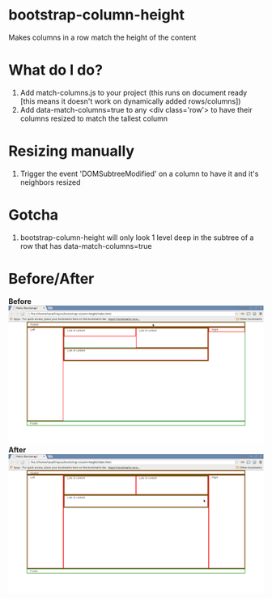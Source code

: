 # bootstrap-column-height
Makes columns in a row match the height of the content

# What do I do?
1) Add match-columns.js to your project (this runs on document ready [this means it doesn't work on dynamically added rows/columns])<br/>
2) Add data-match-columns=true to any &lt;div class='row'&gt; to have their columns resized to match the tallest column

# Resizing manually
1) Trigger the event 'DOMSubtreeModified' on a column to have it and it's neighbors resized

# Gotcha
1) bootstrap-column-height will only look 1 level deep in the subtree of a row that has data-match-columns=true

# Before/After
<b>Before</b>
![Before Image](/images/before.png?raw=true "Before")
<b>After</b>
![After Image](/images/after.png?raw=true "After")
